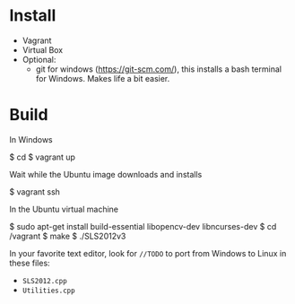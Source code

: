 # Install

* Vagrant
* Virtual Box
* Optional:
	* git for windows (https://git-scm.com/), this installs a bash terminal for Windows. Makes life a bit easier.

# Build

In Windows

$ cd <this directory>
$ vagrant up

Wait while the Ubuntu image downloads and installs

$ vagrant ssh

In the Ubuntu virtual machine

$ sudo apt-get install build-essential libopencv-dev libncurses-dev
$ cd /vagrant
$ make
$ ./SLS2012v3

In your favorite text editor, look for `//TODO` to port from Windows to Linux in these files:

* `SLS2012.cpp`
* `Utilities.cpp`
